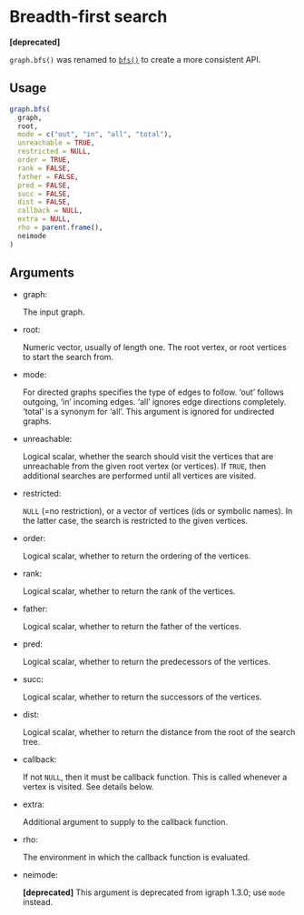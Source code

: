 # Breadth-first search

**\[deprecated\]**

`graph.bfs()` was renamed to
[`bfs()`](https://r.igraph.org/reference/bfs.md) to create a more
consistent API.

## Usage

``` r
graph.bfs(
  graph,
  root,
  mode = c("out", "in", "all", "total"),
  unreachable = TRUE,
  restricted = NULL,
  order = TRUE,
  rank = FALSE,
  father = FALSE,
  pred = FALSE,
  succ = FALSE,
  dist = FALSE,
  callback = NULL,
  extra = NULL,
  rho = parent.frame(),
  neimode
)
```

## Arguments

- graph:

  The input graph.

- root:

  Numeric vector, usually of length one. The root vertex, or root
  vertices to start the search from.

- mode:

  For directed graphs specifies the type of edges to follow. ‘out’
  follows outgoing, ‘in’ incoming edges. ‘all’ ignores edge directions
  completely. ‘total’ is a synonym for ‘all’. This argument is ignored
  for undirected graphs.

- unreachable:

  Logical scalar, whether the search should visit the vertices that are
  unreachable from the given root vertex (or vertices). If `TRUE`, then
  additional searches are performed until all vertices are visited.

- restricted:

  `NULL` (=no restriction), or a vector of vertices (ids or symbolic
  names). In the latter case, the search is restricted to the given
  vertices.

- order:

  Logical scalar, whether to return the ordering of the vertices.

- rank:

  Logical scalar, whether to return the rank of the vertices.

- father:

  Logical scalar, whether to return the father of the vertices.

- pred:

  Logical scalar, whether to return the predecessors of the vertices.

- succ:

  Logical scalar, whether to return the successors of the vertices.

- dist:

  Logical scalar, whether to return the distance from the root of the
  search tree.

- callback:

  If not `NULL`, then it must be callback function. This is called
  whenever a vertex is visited. See details below.

- extra:

  Additional argument to supply to the callback function.

- rho:

  The environment in which the callback function is evaluated.

- neimode:

  **\[deprecated\]** This argument is deprecated from igraph 1.3.0; use
  `mode` instead.
